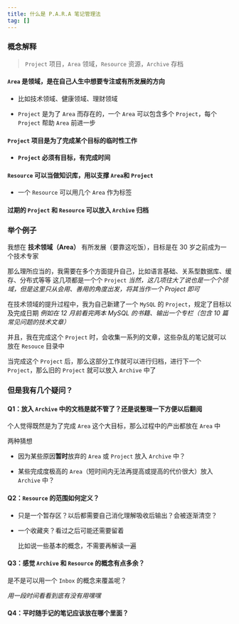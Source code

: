 ```yaml
---
title: 什么是 P.A.R.A 笔记管理法
tag: [] 
---
```


### 概念解释

> `Project` 项目，`Area` 领域，`Resource` 资源，`Archive` 存档

#### `Area` 是领域，是在自己人生中想要专注或有所发展的方向

- 比如技术领域、健康领域、理财领域

- `Project` 是为了 `Area` 而存在的，一个 `Area` 可以包含多个 `Project`，每个 `Project` 帮助 `Area` 前进一步

#### `Project` 项目是为了完成某个目标的临时性工作

- **`Project` 必须有目标，有完成时间**

#### `Resource` 可以当做知识库，用以支撑 `Area`和 `Project`

- 一个 `Resource` 可以用几个 `Area` 作为标签

#### 过期的 `Project` 和 `Resource` 可以放入 `Archive` 归档

### 举个例子

我想在 **技术领域（Area）** 有所发展（要靠这吃饭），目标是在 30 岁之前成为一个技术专家

那么理所应当的，我需要在多个方面提升自己，比如语言基础、关系型数据库、缓存、分布式等等
这几项都是一个个 `Project`
_当然，这几项往大了说也是一个个领域，但是这里只从会用、善用的角度出发，将其当作一个 Project 即可_

在技术领域的提升过程中，我为自己新建了一个 `MySQL` 的 `Project`，规定了目标以及完成日期
_例如在 12 月前看完两本 MySQL 的书籍、输出一个专栏（包含 10 篇常见问题的技术文章）_

并且，我在完成这个 `Project` 时，会收集一系列的文章，这些杂乱的笔记就可以放在 `Resouce` 目录中

当完成这个 `Project` 后，那么这部分工作就可以进行归档，进行下一个 `Project`，那么旧的 `Project` 就可以放入 `Archive` 中了

### 但是我有几个疑问？

#### Q1：放入 `Archive` 中的文档是就不管了？还是说整理一下方便以后翻阅

个人觉得既然是为了完成 `Area` 这个大目标，那么过程中的产出都放在 `Area` 中

两种猜想

- 因为某些原因**暂时**放弃的 `Area` 或 `Project` 放入 `Archive` 中？

- 某些完成度极高的 `Area`（短时间内无法再提高或提高的代价很大）放入 `Archive` 中？

#### Q2：`Resource` 的范围如何定义？

- 只是一个暂存区？以后都需要自己消化理解吸收后输出？会被逐渐清空？

- 一个收藏夹？看过之后可能还需要留着

  比如说一些基本的概念，不需要再解读一遍

#### Q3：感觉 `Archive` 和 `Resource` 的概念有点多余？

是不是可以用一个 `Inbox` 的概念来覆盖呢？

_用一段时间看看到底有没有用嘿嘿_

#### Q4：平时随手记的笔记应该放在哪个里面？